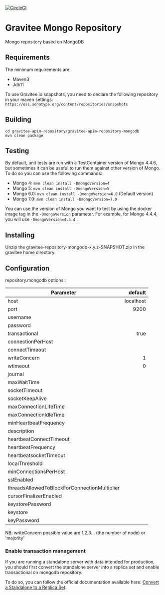 [![CircleCI](https://circleci.com/gh/gravitee-io/gravitee-repository-mongodb.svg?style=shield)](https://circleci.com/gh/gravitee-io/gravitee-repository-mongodb)

# Gravitee Mongo Repository

Mongo repository based on MongoDB

## Requirements

The minimum requirements are:
* Maven3
* Jdk11

To use Gravitee.io snapshots, you need to declare the following repository in your maven settings:
`https://oss.sonatype.org/content/repositories/snapshots`

## Building

```shell
cd gravitee-apim-repository/gravitee-apim-repository-mongodb
mvn clean package
```

## Testing

By default, unit tests are run with a TestContainer version of Mongo 4.4.6, but sometimes it can be useful to run them against other version of Mongo.
To do so you can use the following commands:
- Mongo 4: `mvn clean install -DmongoVersion=4`
- Mongo 5: `mvn clean install -DmongoVersion=5`
- Mongo 6.0: `mvn clean install -DmongoVersion=6.0` (Default version)
- Mongo 7.0: `mvn clean install -DmongoVersion=7.0`

You can use the version of Mongo you want to test by using the docker image tag in the `-DmongoVersion` parameter. For example, for Mongo 4.4.4, you will use `-DmongoVersion=4.4.4` .

## Installing

Unzip the gravitee-repository-mongodb-x.y.z-SNAPSHOT.zip in the gravitee home directory.

## Configuration

repository.mongodb options : 

| Parameter                                    |   default |
|----------------------------------------------|----------:|
| host                                         | localhost |
| port                                         |      9200 |
| username                                     |           |
| password                                     |           |
| transactional                                |      true |
| connectionPerHost                            |           |
| connectTimeout                               |           |
| writeConcern                                 |         1 |
| wtimeout                                     |         0 |
| journal                                      |           |
| maxWaitTime                                  |           |
| socketTimeout                                |           |
| socketKeepAlive                              |           |
| maxConnectionLifeTime                        |           |
| maxConnectionIdleTime                        |           |
| minHeartbeatFrequency                        |           |
| description                                  |           |
| heartbeatConnectTimeout                      |           |
| heartbeatFrequency 	                         |           |
| heartbeatsocketTimeout                       |           |
| localThreshold 	                             |           |
| minConnectionsPerHost                        |           |
| sslEnabled 		                                |           |
| threadsAllowedToBlockForConnectionMultiplier |           |
| cursorFinalizerEnabled                       |           |
| keystorePassword                             |           |
| keystore                                     |           |
| keyPassword                                  |           |

NB: writeConcern possible value are 1,2,3... (the number of node) or 'majority' 

### Enable transaction management

If you are running a standalone server with data intended for production, you should first convert the standalone server into a replica set and enable transactional on mongodb repository.

To do so, you can follow the official documentation available here: [Convert a Standalone to a Replica Set](https://www.mongodb.com/docs/manual/tutorial/convert-standalone-to-replica-set/).